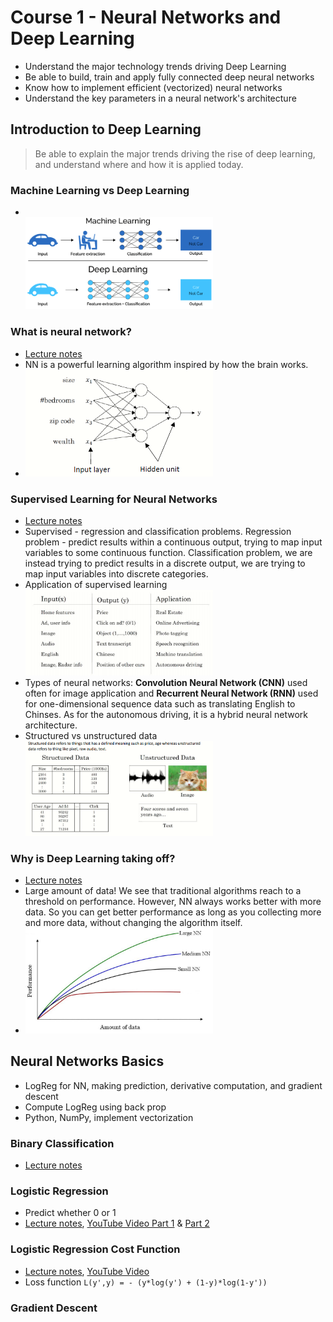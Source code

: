 # Course 1 - Neural Networks and Deep Learning
- Understand the major technology trends driving Deep Learning
- Be able to build, train and apply fully connected deep neural networks 
- Know how to implement efficient (vectorized) neural networks 
- Understand the key parameters in a neural network's architecture 

## Introduction to Deep Learning
> Be able to explain the major trends driving the rise of deep learning, and understand where and how it is applied today.

### Machine Learning vs Deep Learning
- <br><img src="media/MLvsDL.png" width=300>

### What is neural network? 
- [Lecture notes](01_What_is_Neural_Network.pdf) 
- NN is a powerful learning algorithm inspired by how the brain works. 
- <img src="media/what-is-nn.png" width=300>

### Supervised Learning for Neural Networks
- [Lecture notes](02_Supervised_Learning_for_Neural_Network.pdf)
- Supervised - regression and classification problems. Regression problem - predict results within a continuous output, trying to map input variables to some continuous function. Classification problem, we are instead trying to predict results in a discrete output, we are trying to map input variables into discrete categories.  
- Application of supervised learning <br><img src="media/supervised-learning.png" width=300>
- Types of neural networks: **Convolution Neural Network (CNN)** used often for image application and **Recurrent Neural Network (RNN)** used for one-dimensional sequence data such as translating English to Chinses. As for the autonomous driving, it is a hybrid neural network architecture.
- Structured vs unstructured data <br><img src="media/structured-and-unstructured-data.png" width=300>

### Why is Deep Learning taking off?
- [Lecture notes](03_Why_is_Deep_Learning_Taking_Off.pdf) 
- Large amount of data! We see that traditional algorithms reach to a threshold on performance. However, NN always works better with more data. So you can get better performance as long as you collecting more and more data, without changing the algorithm itself.
- <img src="media/dl-taking-off.jpeg" width=300>


## Neural Networks Basics
- LogReg for NN, making prediction, derivative computation, and gradient descent
- Compute LogReg using back prop
- Python, NumPy, implement vectorization

### Binary Classification
- [Lecture notes](04_Binary_Classification.pdf) 

### Logistic Regression
- Predict whether 0 or 1
- [Lecture notes](05_Logistic_Regression.pdf), [YouTube Video Part 1](https://www.youtube.com/watch?v=L_xBe7MbPwk) & [Part 2](https://www.youtube.com/watch?v=uFfsSgQgerw)

### Logistic Regression Cost Function
- [Lecture notes](), [YouTube Video](https://www.youtube.com/watch?v=MztgenIfGgM)
- Loss function `L(y',y) = - (y*log(y') + (1-y)*log(1-y'))`
### Gradient Descent